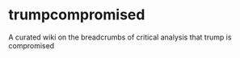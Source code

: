 # trumpcompromised
A curated wiki on the breadcrumbs of critical analysis that trump is compromised
